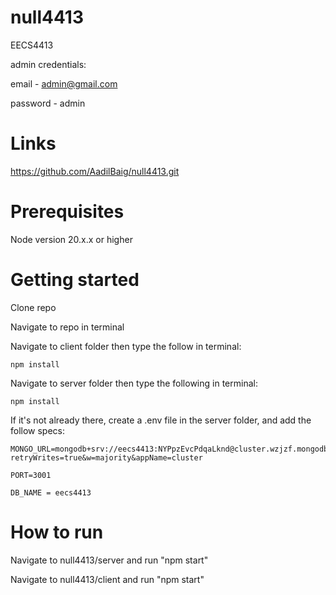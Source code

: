 # null4413
EECS4413

admin credentials:

email - admin@gmail.com

password - admin

# Links
https://github.com/AadilBaig/null4413.git

# Prerequisites
Node version 20.x.x or higher

# Getting started
Clone repo 

Navigate to repo in terminal 

Navigate to client folder then type the follow in terminal: 

    npm install

Navigate to server folder then type the following in terminal: 

    npm install 

If it's not already there, create a .env file in the server folder, and add the follow specs:

    MONGO_URL=mongodb+srv://eecs4413:NYPpzEvcPdqaLknd@cluster.wzjzf.mongodb.net/?retryWrites=true&w=majority&appName=cluster
    
    PORT=3001
    
    DB_NAME = eecs4413

# How to run

Navigate to null4413/server and run "npm start"

Navigate to null4413/client and run "npm start"


